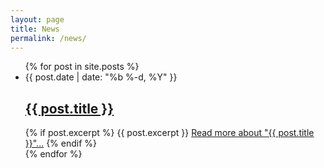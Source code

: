 ```yaml
---
layout: page
title: News
permalink: /news/
---
```


<ul class="post-list">
  {% for post in site.posts %}
    <li>
      <span class="post-date">{{ post.date | date: "%b %-d, %Y" }}</span>
      <h2><a href="{{ post.url | relative_url }}">{{ post.title }}</a></h2>
      {% if post.excerpt %}
        {{ post.excerpt }}
        <a href="{{ post.url | relative_url }}">Read
        more about "{{ post.title }}"...</a>
      {% endif %}
    </li>
  {% endfor %}
</ul>

